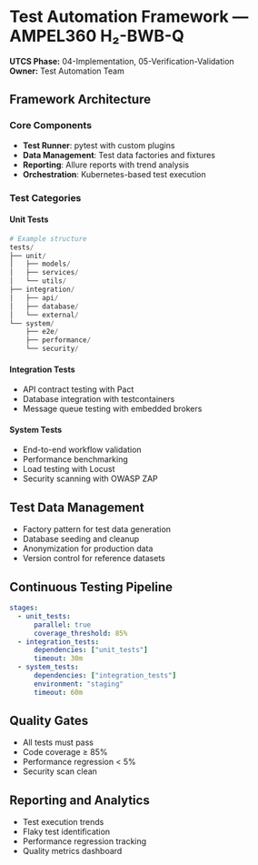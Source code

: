 # Test Automation Framework — AMPEL360 H₂-BWB-Q

**UTCS Phase:** 04-Implementation, 05-Verification-Validation  
**Owner:** Test Automation Team

## Framework Architecture

### Core Components
- **Test Runner**: pytest with custom plugins
- **Data Management**: Test data factories and fixtures
- **Reporting**: Allure reports with trend analysis
- **Orchestration**: Kubernetes-based test execution

### Test Categories

#### Unit Tests
```python
# Example structure
tests/
├── unit/
│   ├── models/
│   ├── services/
│   └── utils/
├── integration/
│   ├── api/
│   ├── database/
│   └── external/
└── system/
    ├── e2e/
    ├── performance/
    └── security/
```

#### Integration Tests
- API contract testing with Pact
- Database integration with testcontainers
- Message queue testing with embedded brokers

#### System Tests
- End-to-end workflow validation
- Performance benchmarking
- Load testing with Locust
- Security scanning with OWASP ZAP

## Test Data Management
- Factory pattern for test data generation
- Database seeding and cleanup
- Anonymization for production data
- Version control for reference datasets

## Continuous Testing Pipeline
```yaml
stages:
  - unit_tests:
      parallel: true
      coverage_threshold: 85%
  - integration_tests:
      dependencies: ["unit_tests"]
      timeout: 30m
  - system_tests:
      dependencies: ["integration_tests"]
      environment: "staging"
      timeout: 60m
```

## Quality Gates
- All tests must pass
- Code coverage ≥ 85%
- Performance regression < 5%
- Security scan clean

## Reporting and Analytics
- Test execution trends
- Flaky test identification
- Performance regression tracking
- Quality metrics dashboard
